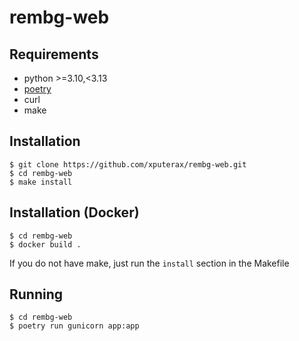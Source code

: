 # rembg-web

## Requirements

- python >=3.10,<3.13
- [poetry](https://python-poetry.org/)
- curl
- make

## Installation

```
$ git clone https://github.com/xputerax/rembg-web.git
$ cd rembg-web
$ make install
```

## Installation (Docker)

```
$ cd rembg-web
$ docker build .
```

If you do not have make, just run the `install` section in the Makefile

## Running

```
$ cd rembg-web
$ poetry run gunicorn app:app
```

